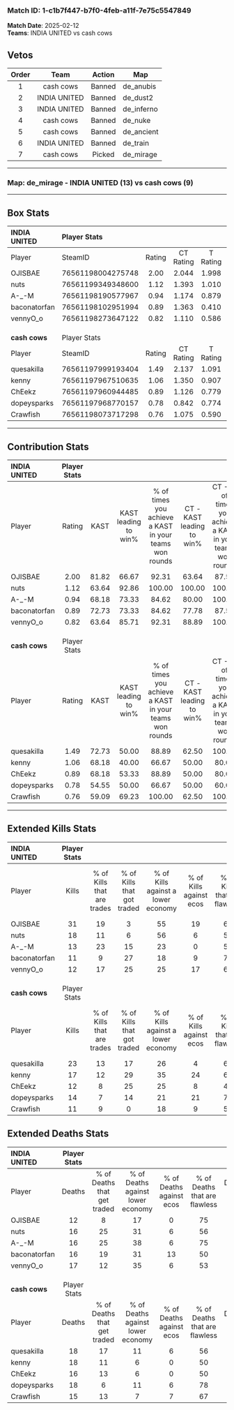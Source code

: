 ### Match ID: 1-c1b7f447-b7f0-4feb-a11f-7e75c5547849  
**Match Date**: 2025-02-12  
**Teams**: INDIA UNITED vs cash cows  

## Vetos  

| Order | Team | Action | Map |
| :---: | :--: | :----: | --- |
| 1 | cash cows | Banned | de_anubis |
| 2 | INDIA UNITED | Banned | de_dust2 |
| 3 | INDIA UNITED | Banned | de_inferno |
| 4 | cash cows | Banned | de_nuke |
| 5 | cash cows | Banned | de_ancient |
| 6 | INDIA UNITED | Banned | de_train |
| 7 | cash cows | Picked | de_mirage |

---  

### **Map**: de_mirage - INDIA UNITED (13) vs cash cows (9)  
---  

## Box Stats  

| **INDIA UNITED** | Player Stats      |        |           |          |       |       |       |         |        |      |     |
| :- | :- | :-: | :-: | :-: | :-: | :-: | :-: | :-: | :-: | :-: | :-: |
| Player           | SteamID           | Rating | CT Rating | T Rating | KAST  |  ADR  | Kills | Assists | Deaths | K/D  | HS% |
| OJISBAE          | 76561198004275748 |  2.00  |   2.044   |  1.998   | 81.82 | 126.1 |  31   |    2    |   12   | 2.58 | 41  |
| nuts             | 76561199349348600 |  1.12  |   1.393   |  1.010   | 63.64 | 79.3  |  18   |    5    |   16   | 1.13 | 38  |
| A-_-M            | 76561198190577967 |  0.94  |   1.174   |  0.879   | 68.18 | 73.0  |  13   |    6    |   16   | 0.81 | 61  |
| baconatorfan     | 76561198102951994 |  0.89  |   1.363   |  0.410   | 72.73 | 66.4  |  11   |    9    |   16   | 0.69 | 36  |
| vennyO_o         | 76561198273647122 |  0.82  |   1.110   |  0.586   | 63.64 | 64.3  |  12   |    7    |   17   | 0.71 | 66  |
|                  |                   |        |           |          |       |       |       |         |        |      |     |
|                  |                   |        |           |          |       |       |       |         |        |      |     |
|                  |                   |        |           |          |       |       |       |         |        |      |     |
| **cash cows**    | Player Stats      |        |           |          |       |       |       |         |        |      |     |
| Player           | SteamID           | Rating | CT Rating | T Rating | KAST  |  ADR  | Kills | Assists | Deaths | K/D  | HS% |
| quesakilla       | 76561197999193404 |  1.49  |   2.137   |  1.091   | 72.73 | 122.9 |  23   |    9    |   18   | 1.28 | 47  |
| kenny            | 76561197967510635 |  1.06  |   1.350   |  0.907   | 68.18 | 78.2  |  17   |    4    |   18   | 0.94 | 58  |
| ChEekz           | 76561197960944485 |  0.89  |   1.126   |  0.779   | 68.18 | 69.6  |  12   |    5    |   16   | 0.75 | 58  |
| dopeysparks      | 76561197968770157 |  0.78  |   0.842   |  0.774   | 54.55 | 63.2  |  14   |    1    |   18   | 0.78 | 57  |
| Crawfish         | 76561198073717298 |  0.76  |   1.075   |  0.590   | 59.09 | 57.0  |  11   |    4    |   15   | 0.73 | 63  |
---  

## Contribution Stats  

| **INDIA UNITED** | Player Stats |       |                      |                                                        |                           |                                                             |                          |                                                            |
| :- | :-: | :-: | :-: | :-: | :-: | :-: | :-: | :-: |
| Player           |    Rating    | KAST  | KAST leading to win% | % of times you achieve a KAST in your teams won rounds | CT - KAST leading to win% | CT - % of times you achieve a KAST in your teams won rounds | T - KAST leading to win% | T - % of times you achieve a KAST in your teams won rounds |
| OJISBAE          |     2.00     | 81.82 |        66.67         |                         92.31                          |           63.64           |                            87.50                            |          71.43           |                           100.00                           |
| nuts             |     1.12     | 63.64 |        92.86         |                         100.00                         |          100.00           |                           100.00                            |          83.33           |                           100.00                           |
| A-_-M            |     0.94     | 68.18 |        73.33         |                         84.62                          |           80.00           |                           100.00                            |          60.00           |                           60.00                            |
| baconatorfan     |     0.89     | 72.73 |        73.33         |                         84.62                          |           77.78           |                            87.50                            |          66.67           |                           80.00                            |
| vennyO_o         |     0.82     | 63.64 |        85.71         |                         92.31                          |           88.89           |                           100.00                            |          80.00           |                           80.00                            |
|                  |              |       |                      |                                                        |                           |                                                             |                          |                                                            |
|                  |              |       |                      |                                                        |                           |                                                             |                          |                                                            |
|                  |              |       |                      |                                                        |                           |                                                             |                          |                                                            |
| **cash cows**    | Player Stats |       |                      |                                                        |                           |                                                             |                          |                                                            |
| Player           |    Rating    | KAST  | KAST leading to win% | % of times you achieve a KAST in your teams won rounds | CT - KAST leading to win% | CT - % of times you achieve a KAST in your teams won rounds | T - KAST leading to win% | T - % of times you achieve a KAST in your teams won rounds |
| quesakilla       |     1.49     | 72.73 |        50.00         |                         88.89                          |           62.50           |                           100.00                            |          37.50           |                           75.00                            |
| kenny            |     1.06     | 68.18 |        40.00         |                         66.67                          |           50.00           |                            80.00                            |          28.57           |                           50.00                            |
| ChEekz           |     0.89     | 68.18 |        53.33         |                         88.89                          |           50.00           |                            80.00                            |          57.14           |                           100.00                           |
| dopeysparks      |     0.78     | 54.55 |        50.00         |                         66.67                          |           50.00           |                            60.00                            |          50.00           |                           75.00                            |
| Crawfish         |     0.76     | 59.09 |        69.23         |                         100.00                         |           62.50           |                           100.00                            |          80.00           |                           100.00                           |
---  

## Extended Kills Stats  

| **INDIA UNITED** | Player Stats |                            |                            |                                    |                         |                              |                                 |                                       |                    |           |
| :- | :-: | :-: | :-: | :-: | :-: | :-: | :-: | :-: | :-: | :-: |
| Player           |    Kills     | % of Kills that are trades | % of Kills that got traded | % of Kills against a lower economy | % of Kills against ecos | % of Kills that are flawless | % of Kills that are close duels | % of Kills that are assisted by flash | Pistol Round Kills | AWP Kills |
| OJISBAE          |      31      |             19             |             3              |                 55                 |           19            |              61              |                6                |                   6                   |         11         |     2     |
| nuts             |      18      |             11             |             6              |                 56                 |            6            |              50              |                6                |                   6                   |         0          |     1     |
| A-_-M            |      13      |             23             |             15             |                 23                 |            0            |              54              |                8                |                   0                   |         0          |     4     |
| baconatorfan     |      11      |             9              |             27             |                 18                 |            9            |              73              |                0                |                   0                   |         0          |     0     |
| vennyO_o         |      12      |             17             |             25             |                 25                 |           17            |              67              |                0                |                   0                   |         0          |     3     |
|                  |              |                            |                            |                                    |                         |                              |                                 |                                       |                    |           |
|                  |              |                            |                            |                                    |                         |                              |                                 |                                       |                    |           |
|                  |              |                            |                            |                                    |                         |                              |                                 |                                       |                    |           |
| **cash cows**    | Player Stats |                            |                            |                                    |                         |                              |                                 |                                       |                    |           |
| Player           |    Kills     | % of Kills that are trades | % of Kills that got traded | % of Kills against a lower economy | % of Kills against ecos | % of Kills that are flawless | % of Kills that are close duels | % of Kills that are assisted by flash | Pistol Round Kills | AWP Kills |
| quesakilla       |      23      |             13             |             17             |                 26                 |            4            |              65              |                9                |                   0                   |         3          |     0     |
| kenny            |      17      |             12             |             29             |                 35                 |           24            |              65              |               12                |                   0                   |         0          |     1     |
| ChEekz           |      12      |             8              |             25             |                 25                 |            8            |              42              |               17                |                   0                   |         0          |     0     |
| dopeysparks      |      14      |             7              |             14             |                 21                 |           21            |              71              |                0                |                   0                   |         0          |     2     |
| Crawfish         |      11      |             9              |             0              |                 18                 |            9            |              55              |                0                |                   0                   |         0          |     1     |
## Extended Deaths Stats  

| **INDIA UNITED** | Player Stats |                             |                                   |                          |                               |                            |                           |               |
| :- | :-: | :-: | :-: | :-: | :-: | :-: | :-: | :-: |
| Player           |    Deaths    | % of Deaths that get traded | % of Deaths against lower economy | % of Deaths against ecos | % of Deaths that are flawless | % of Deaths that are close | % of Deaths while blinded | Deaths to AWP |
| OJISBAE          |      12      |              8              |                17                 |            0             |              75               |             0              |             0             |       2       |
| nuts             |      16      |             25              |                31                 |            6             |              56               |             13             |             0             |       0       |
| A-_-M            |      16      |             25              |                38                 |            6             |              75               |             13             |             0             |       0       |
| baconatorfan     |      16      |             19              |                31                 |            13            |              50               |             6              |             0             |       1       |
| vennyO_o         |      17      |             12              |                35                 |            6             |              53               |             6              |             0             |       0       |
|                  |              |                             |                                   |                          |                               |                            |                           |               |
|                  |              |                             |                                   |                          |                               |                            |                           |               |
|                  |              |                             |                                   |                          |                               |                            |                           |               |
| **cash cows**    | Player Stats |                             |                                   |                          |                               |                            |                           |               |
| Player           |    Deaths    | % of Deaths that get traded | % of Deaths against lower economy | % of Deaths against ecos | % of Deaths that are flawless | % of Deaths that are close | % of Deaths while blinded | Deaths to AWP |
| quesakilla       |      18      |             17              |                11                 |            6             |              56               |             6              |             0             |       4       |
| kenny            |      18      |             11              |                 6                 |            0             |              50               |             6              |             0             |       2       |
| ChEekz           |      16      |             13              |                 6                 |            0             |              50               |             0              |             0             |       0       |
| dopeysparks      |      18      |              6              |                11                 |            6             |              78               |             0              |             6             |       2       |
| Crawfish         |      15      |             13              |                 7                 |            7             |              67               |             13             |            13             |       3       |

